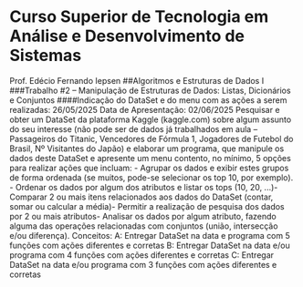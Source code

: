 # Curso Superior de Tecnologia em Análise e Desenvolvimento de Sistemas
 Prof. Edécio Fernando Iepsen
 ##Algoritmos e Estruturas de Dados I
 ###Trabalho #2 – Manipulação de Estruturas de Dados: Listas, Dicionários e Conjuntos 
####Indicação do DataSet e do menu com as ações a serem realizadas: 26/05/2025
 Data de Apresentação: 02/06/2025
 Pesquisar e obter um DataSet da plataforma Kaggle (kaggle.com) sobre algum assunto do seu interesse (não 
pode ser de dados já trabalhados em aula – Passageiros do Titanic, Vencedores de Fórmula 1, Jogadores de 
Futebol do Brasil, Nº Visitantes do Japão) e elaborar um programa, que manipule os dados deste DataSet e 
apresente um menu contento, no mínimo, 5 opções para realizar ações que incluam: - Agrupar os dados e exibir estes grupos de forma ordenada (se muitos, pode-se selecionar os top 10, por 
exemplo). - Ordenar os dados por algum dos atributos e listar os tops (10, 20, ...)- Comparar 2 ou mais itens relacionados aos dados do DataSet (contar, somar ou calcular a média)- Permitir a realização de pesquisa dos dados por 2 ou mais atributos- Analisar os dados por algum atributo, fazendo alguma das operações relacionadas com conjuntos (união, 
intersecção e/ou diferença).
 Conceitos:
 A: Entregar DataSet na data e programa com 5 funções com ações diferentes e corretas
 B: Entregar DataSet na data e/ou programa com 4 funções com ações diferentes e corretas
 C: Entregar DataSet na data e/ou programa com 3 funções com ações diferentes e corretas
